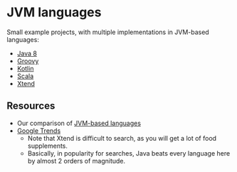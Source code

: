 # JVM languages

Small example projects, with multiple implementations in JVM-based languages:

* [Java 8](http://www.oracle.com/technetwork/java/javase/overview/java8-2100321.html)
* [Groovy](http://groovy-lang.org/)
* [Kotlin](https://kotlinlang.org/)
* [Scala](http://scala-lang.org/)
* [Xtend](http://xtend-lang.org/)

## Resources

* Our comparison of [JVM-based languages](https://github.com/FTSRG/cheat-sheets/wiki/JVM-based-languages)
* [Google Trends](https://www.google.com/trends/explore?q=%2Fm%2F02js86,%2Fm%2F0_lcrx4,%2Fm%2F091hdj)
  * Note that Xtend is difficult to search, as you will get a lot of food supplements.
  * Basically, in popularity for searches, Java beats every language here by almost 2 orders of magnitude.
